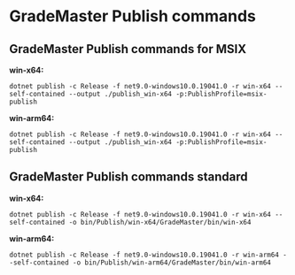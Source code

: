 # GradeMaster Publish commands

## GradeMaster Publish commands for MSIX

**win-x64:**

```console
dotnet publish -c Release -f net9.0-windows10.0.19041.0 -r win-x64 --self-contained --output ./publish_win-x64 -p:PublishProfile=msix-publish
```

**win-arm64:**

```console
dotnet publish -c Release -f net9.0-windows10.0.19041.0 -r win-x64 --self-contained --output ./publish_win-x64 -p:PublishProfile=msix-publish
```

## GradeMaster Publish commands standard

**win-x64:**

```console
dotnet publish -c Release -f net9.0-windows10.0.19041.0 -r win-x64 --self-contained -o bin/Publish/win-x64/GradeMaster/bin/win-x64
```

**win-arm64:**

```console
dotnet publish -c Release -f net9.0-windows10.0.19041.0 -r win-arm64 --self-contained -o bin/Publish/win-arm64/GradeMaster/bin/win-arm64
```

